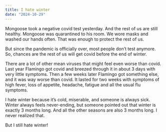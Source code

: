 ```yaml
---
title: I hate winter
date: "2024-10-29"
---
```


Mongoose took a negative covid test yesterday. And the rest of us are still healthy. Mongoose was quarantined to his room. We wore masks and washed our hands often. That was enough to protect the rest of us.

But since the pandemic is officially over, most people don’t test anymore. So, chances are the rest of us will get covid before the end of winter.

There are a lot of other mean viruses that might feel even worse than covid. Last year Flamingo got covid and breezed through it in about 3 days with very little symptoms. Then a few weeks later Flamingo got something else, and it was way worse than covid. It lasted for two weeks with symptoms of high fever, loss of appetite, headache, fatigue and all the usual flu symptoms.

I hate winter because it’s cold, miserable, and someone is always sick. Winter always feels never-ending, but someone pointed out that winter is exactly 3 months long. And all the other seasons are also 3 months long. I never realized that.

But I still hate winter! 
